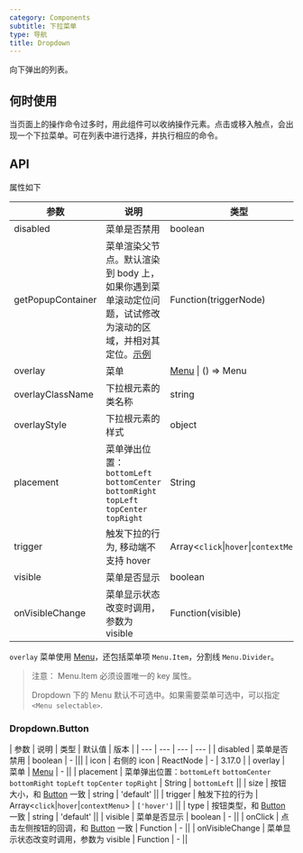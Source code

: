 ```yaml
---
category: Components
subtitle: 下拉菜单
type: 导航
title: Dropdown
---
```


向下弹出的列表。

## 何时使用

当页面上的操作命令过多时，用此组件可以收纳操作元素。点击或移入触点，会出现一个下拉菜单。可在列表中进行选择，并执行相应的命令。

## API

属性如下

| 参数 | 说明 | 类型 | 默认值 |
| --- | --- | --- | --- |
| disabled | 菜单是否禁用 | boolean | - |
| getPopupContainer | 菜单渲染父节点。默认渲染到 body 上，如果你遇到菜单滚动定位问题，试试修改为滚动的区域，并相对其定位。[示例](https://codepen.io/afc163/pen/zEjNOy?editors=0010) | Function(triggerNode) | `() => document.body` |
| overlay | 菜单 | [Menu](/components/menu) \| () => Menu | - |
| overlayClassName | 下拉根元素的类名称 | string | - |
| overlayStyle | 下拉根元素的样式 | object | - |
| placement | 菜单弹出位置：`bottomLeft` `bottomCenter` `bottomRight` `topLeft` `topCenter` `topRight` | String | `bottomLeft` |
| trigger | 触发下拉的行为, 移动端不支持 hover | Array&lt;`click`\|`hover`\|`contextMenu`> | `['hover']` |
| visible | 菜单是否显示 | boolean | - |
| onVisibleChange | 菜单显示状态改变时调用，参数为 visible | Function(visible) | - |

`overlay` 菜单使用 [Menu](/components/menu/)，还包括菜单项 `Menu.Item`，分割线 `Menu.Divider`。

> 注意： Menu.Item 必须设置唯一的 key 属性。
>
> Dropdown 下的 Menu 默认不可选中。如果需要菜单可选中，可以指定 `<Menu selectable>`.

### Dropdown.Button

| 参数 | 说明 | 类型 | 默认值 | 版本 |
| --- | --- | --- | --- |
| disabled | 菜单是否禁用 | boolean | - |||
| icon | 右侧的 icon | ReactNode | - | 3.17.0 |
| overlay | 菜单 | [Menu](/components/menu/) | - ||
| placement | 菜单弹出位置：`bottomLeft` `bottomCenter` `bottomRight` `topLeft` `topCenter` `topRight` | String | `bottomLeft` ||
| size | 按钮大小，和 [Button](/components/button/) 一致 | string | 'default' ||
| trigger | 触发下拉的行为 | Array&lt;`click`\|`hover`\|`contextMenu`> | `['hover']` ||
| type | 按钮类型，和 [Button](/components/button/) 一致 | string | 'default' ||
| visible | 菜单是否显示 | boolean | - ||
| onClick | 点击左侧按钮的回调，和 [Button](/components/button/) 一致 | Function | - ||
| onVisibleChange | 菜单显示状态改变时调用，参数为 visible | Function | - ||
